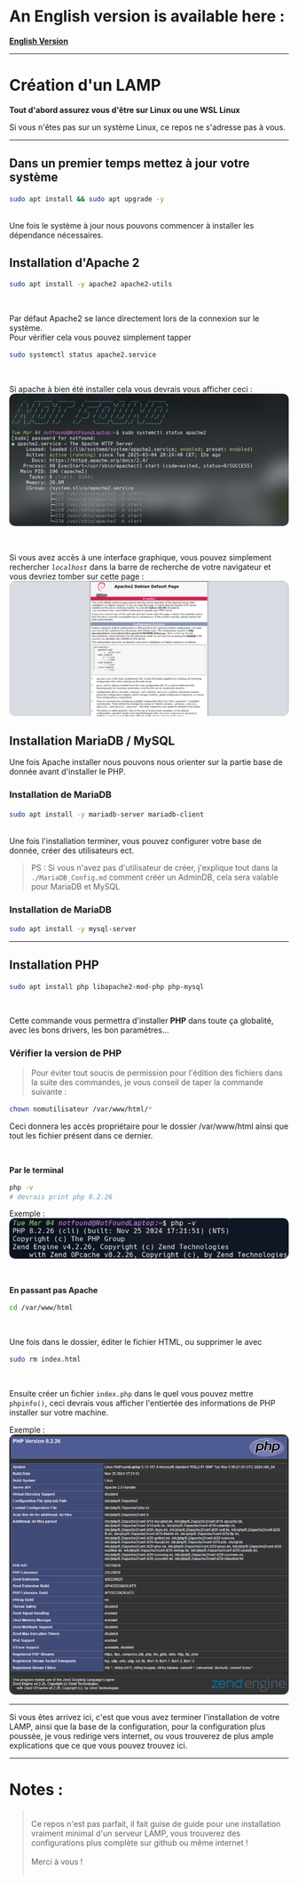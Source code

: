 # An English version is available here :

**[English Version](./English-version/English_version.md)**

---

# Création d'un LAMP

**Tout d'abord assurez vous d'être sur Linux ou une WSL Linux**

Si vous n'êtes pas sur un système Linux, ce repos ne s'adresse pas à vous.

---

## Dans un premier temps mettez à jour votre système

```bash
sudo apt install && sudo apt upgrade -y
```

<br/>
Une fois le système à jour nous pouvons commencer à installer les dépendance nécessaires.

## Installation d'Apache 2

```bash
sudo apt install -y apache2 apache2-utils
```

<br/>

Par défaut Apache2 se lance directement lors de la connexion sur le système.<br/>
Pour vérifier cela vous pouvez simplement tapper

```bash
sudo systemctl status apache2.service
```

<br/>

Si apache à bien été installer cela vous devrais vous afficher ceci :
<img src="./imgs/command_output_apache2.png" style="border-radius: 10px;"/>

<br>

Si vous avez accès à une interface graphique, vous pouvez simplement rechercher _`localhost`_ dans la barre de recherche de votre navigateur et vous devriez tomber sur cette page :
<img src="./imgs/localhost_output.png" style="border-radius: 10px;"/>

## Installation MariaDB / MySQL

Une fois Apache installer nous pouvons nous orienter sur la partie base de donnée avant d'installer le PHP.

### Installation de MariaDB

```bash
sudo apt install -y mariadb-server mariadb-client
```

<br/>
Une fois l'installation terminer, vous pouvez configurer votre base de donnée, créer des utilisateurs ect.

> PS : Si vous n'avez pas d'utilisateur de créer, j'explique tout dans la `./MariaDB_Config.md` comment créer un AdminDB, cela sera valable pour MariaDB et MySQL

### Installation de MariaDB

```bash
sudo apt install -y mysql-server
```

---

## Installation PHP

```bash
sudo apt install php libapache2-mod-php php-mysql
```

<br/>

Cette commande vous permettra d'installer **PHP** dans toute ça globalité, avec les bons drivers, les bon paramètres...

### Vérifier la version de PHP

> Pour éviter tout soucis de permission pour l'édition des fichiers dans la suite des commandes, je vous conseil de taper la commande suivante :

```bash
chown nomutilisateur /var/www/html/*
```

Ceci donnera les accès propriétaire pour le dossier /var/www/html ainsi que tout les fichier présent dans ce dernier.

<br/>

**Par le terminal**

```bash
php -v
# devrais print php 8.2.26
```

Exemple :
<img src="./imgs/php_cmd_output.png" style="border-radius: 10px;"/>

<br/>

**En passant pas Apache**

```bash
cd /var/www/html
```

<br/>

Une fois dans le dossier, éditer le fichier HTML, ou supprimer le avec

```bash
sudo rm index.html
```

<br/>

Ensuite créer un fichier `index.php` dans le quel vous pouvez mettre `phpinfo()`, ceci devrais vous afficher l'entiertée des informations de PHP installer sur votre machine.

Exemple :
<img src="./imgs/phpinfo_output.png" style="border-radius: 10px;"/>

---

Si vous êtes arrivez ici, c'est que vous avez terminer l'installation de votre LAMP, ainsi que la base de la configuration, pour la configuration plus poussée, je vous redirige vers internet, ou vous trouverez de plus ample explications que ce que vous pouvez trouvez ici.

---

# Notes :

> <br/>
> Ce repos n'est pas parfait, il fait guise de guide pour une installation vraiment minimal d'un serveur LAMP, vous trouverez des configurations plus complète sur github ou même internet ! 
> <br/>
> <br/>
> Merci à vous ! 
> <br/>
> <br/>
